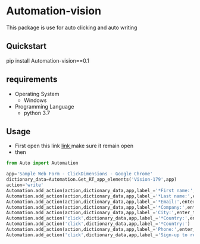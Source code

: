 # Automation-vision
This package is use for auto clicking and auto writing

## Quickstart
pip install Automation-vision==0.1

## requirements
* Operating System
  * Windows
* Programming Language
  * python 3.7

## Usage
* First open this link [link ](https://clickdimensions.com/form/default.html) make sure it remain open
* then

```python
from Auto import Automation

app='Sample Web Form - ClickDimensions - Google Chrome'
dictionary_data=Automation.Get_RT_app_elements('Vision-179',app)
action='write'
Automation.add_action(action,dictionary_data,app,label_='*First name:',enter_text='test1')
Automation.add_action(action,dictionary_data,app,label_='*Last name:',enter_text='test')
Automation.add_action(action,dictionary_data,app,label_='*Email:',enter_text='test@gmail.com')
Automation.add_action(action,dictionary_data,app,label_='*Company:',enter_text='Expert')
Automation.add_action(action,dictionary_data,app,label_='City:',enter_text='islamabad')
Automation.add_action('click',dictionary_data,app,label_='*Country:',enter_text='test')
Automation.add_action('click',dictionary_data,app,label_='*Country:')
Automation.add_action(action,dictionary_data,app,label_='Phone:',enter_text='00000000')
Automation.add_action('click',dictionary_data,app,label_='Sign-up to receive our monthly newsletter?')
```
